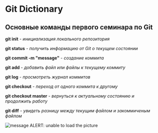 # Git Dictionary

## Основные команды первого семинара по Git

**git init** - *инициализация локального репозитория*

**git status** - *получить информацию от Git о текущем состоянии*

**git commit -m "message"** - *создание коммита*

**git add** - *добавить файл или файлы к текущему коммиту*

**git log** - *просмотреть журнал коммитов*

**git checkout** - *переход от одного коммита к другому*

**git checkout master** - *вернуться к актуальному состоянию и продолжить работу*

**git diff** - *увидеть разницу между текущим файлом и закоммиченым файлом*

![message ALERT: unable to load the picture](https://static.wikia.nocookie.net/starbound/images/c/c2/Novakid2.png/revision/latest?cb=20130414071214&path-prefix=ru)